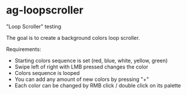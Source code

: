 # ag-loopscroller
 "Loop Scroller" testing

The goal is to create a background colors loop scroller.

Requirements:

- Starting colors sequence is set (red, blue, white, yellow, green)
- Swipe left of right with LMB pressed changes the color
- Colors sequence is looped
- You can add any amount of new colors by pressing "+"
- Each color can be changed by RMB click / double click on its palette
